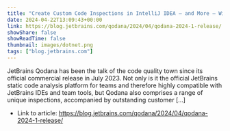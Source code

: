 ```yaml
---
title: "Create Custom Code Inspections in IntelliJ IDEA – and More – With Qodana 2024.1"
date: 2024-04-22T13:09:43+00:00
link: https://blog.jetbrains.com/qodana/2024/04/qodana-2024-1-release/
showShare: false
showReadTime: false
thumbnail: images/dotnet.png
tags: ["blog.jetbrains.com"]
---
```

JetBrains Qodana has been the talk of the code quality town since its official commercial release in July 2023. Not only is it the official JetBrains static code analysis platform for teams and therefore highly compatible with JetBrains IDEs and team tools, but Qodana also comprises a range of unique inspections, accompanied by outstanding customer […]

- Link to article: https://blog.jetbrains.com/qodana/2024/04/qodana-2024-1-release/
